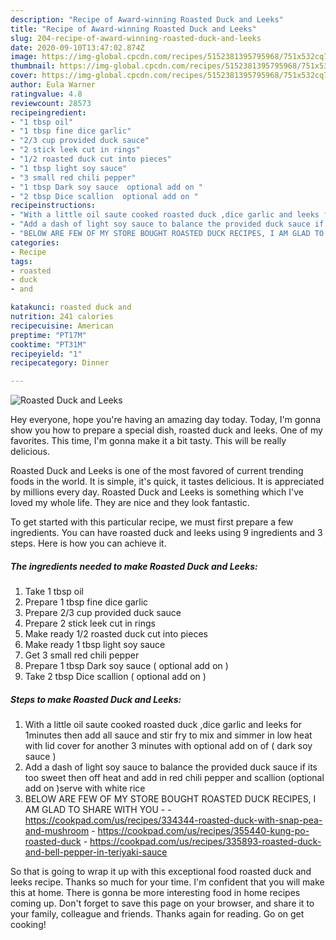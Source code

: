 ```yaml
---
description: "Recipe of Award-winning Roasted Duck and Leeks"
title: "Recipe of Award-winning Roasted Duck and Leeks"
slug: 204-recipe-of-award-winning-roasted-duck-and-leeks
date: 2020-09-10T13:47:02.874Z
image: https://img-global.cpcdn.com/recipes/5152381395795968/751x532cq70/roasted-duck-and-leeks-recipe-main-photo.jpg
thumbnail: https://img-global.cpcdn.com/recipes/5152381395795968/751x532cq70/roasted-duck-and-leeks-recipe-main-photo.jpg
cover: https://img-global.cpcdn.com/recipes/5152381395795968/751x532cq70/roasted-duck-and-leeks-recipe-main-photo.jpg
author: Eula Warner
ratingvalue: 4.8
reviewcount: 28573
recipeingredient:
- "1 tbsp oil"
- "1 tbsp fine dice garlic"
- "2/3 cup provided duck sauce"
- "2 stick leek cut in rings"
- "1/2 roasted duck cut into pieces"
- "1 tbsp light soy sauce"
- "3 small red chili pepper"
- "1 tbsp Dark soy sauce  optional add on "
- "2 tbsp Dice scallion  optional add on "
recipeinstructions:
- "With a little oil saute cooked roasted duck ,dice garlic and leeks for 1minutes then add all sauce and stir fry to mix and simmer in low heat with lid cover for another 3 minutes with optional add on of ( dark soy sauce )"
- "Add a dash of light soy sauce to balance the provided duck sauce if its too sweet then off heat and add in red chili pepper and scallion  (optional add on )serve with white rice"
- "BELOW ARE FEW OF MY STORE BOUGHT ROASTED DUCK RECIPES, I AM GLAD TO SHARE WITH YOU  https://cookpad.com/us/recipes/334344-roasted-duck-with-snap-pea-and-mushroom https://cookpad.com/us/recipes/355440-kung-po-roasted-duck https://cookpad.com/us/recipes/335893-roasted-duck-and-bell-pepper-in-teriyaki-sauce"
categories:
- Recipe
tags:
- roasted
- duck
- and

katakunci: roasted duck and 
nutrition: 241 calories
recipecuisine: American
preptime: "PT17M"
cooktime: "PT31M"
recipeyield: "1"
recipecategory: Dinner

---
```



![Roasted Duck and Leeks](https://img-global.cpcdn.com/recipes/5152381395795968/751x532cq70/roasted-duck-and-leeks-recipe-main-photo.jpg)

Hey everyone, hope you're having an amazing day today. Today, I'm gonna show you how to prepare a special dish, roasted duck and leeks. One of my favorites. This time, I'm gonna make it a bit tasty. This will be really delicious.



Roasted Duck and Leeks is one of the most favored of current trending foods in the world. It is simple, it's quick, it tastes delicious. It is appreciated by millions every day. Roasted Duck and Leeks is something which I've loved my whole life. They are nice and they look fantastic.


To get started with this particular recipe, we must first prepare a few ingredients. You can have roasted duck and leeks using 9 ingredients and 3 steps. Here is how you can achieve it.

<!--inarticleads1-->

##### The ingredients needed to make Roasted Duck and Leeks:

1. Take 1 tbsp oil
1. Prepare 1 tbsp fine dice garlic
1. Prepare 2/3 cup provided duck sauce
1. Prepare 2 stick leek cut in rings
1. Make ready 1/2 roasted duck cut into pieces
1. Make ready 1 tbsp light soy sauce
1. Get 3 small red chili pepper
1. Prepare 1 tbsp Dark soy sauce ( optional add on )
1. Take 2 tbsp Dice scallion ( optional add on )




<!--inarticleads2-->

##### Steps to make Roasted Duck and Leeks:

1. With a little oil saute cooked roasted duck ,dice garlic and leeks for 1minutes then add all sauce and stir fry to mix and simmer in low heat with lid cover for another 3 minutes with optional add on of ( dark soy sauce )
1. Add a dash of light soy sauce to balance the provided duck sauce if its too sweet then off heat and add in red chili pepper and scallion  (optional add on )serve with white rice
1. BELOW ARE FEW OF MY STORE BOUGHT ROASTED DUCK RECIPES, I AM GLAD TO SHARE WITH YOU -  - https://cookpad.com/us/recipes/334344-roasted-duck-with-snap-pea-and-mushroom - https://cookpad.com/us/recipes/355440-kung-po-roasted-duck - https://cookpad.com/us/recipes/335893-roasted-duck-and-bell-pepper-in-teriyaki-sauce




So that is going to wrap it up with this exceptional food roasted duck and leeks recipe. Thanks so much for your time. I'm confident that you will make this at home. There is gonna be more interesting food in home recipes coming up. Don't forget to save this page on your browser, and share it to your family, colleague and friends. Thanks again for reading. Go on get cooking!
